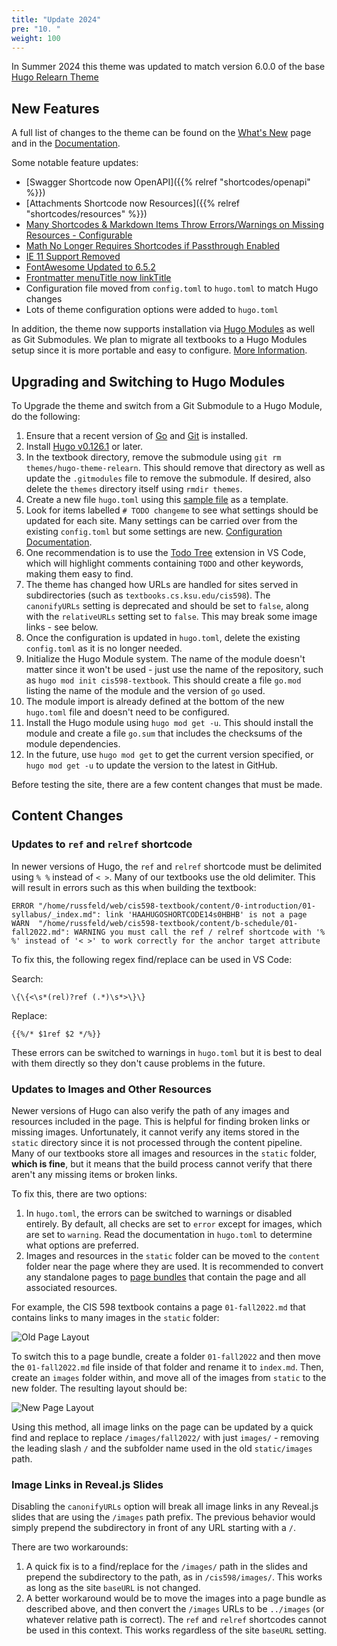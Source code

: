 ```yaml
---
title: "Update 2024"
pre: "10. "
weight: 100
---
```


In Summer 2024 this theme was updated to match version 6.0.0 of the base [Hugo Relearn Theme](https://github.com/McShelby/hugo-theme-relearn/releases/tag/6.0.0)

## New Features

A full list of changes to the theme can be found on the [What's New](https://mcshelby.github.io/hugo-theme-relearn/basics/migration/index.html) page and in the [Documentation](https://mcshelby.github.io/hugo-theme-relearn/basics/history/index.html).

Some notable feature updates:

* [Swagger Shortcode now OpenAPI]({{% relref "shortcodes/openapi" %}})
* [Attachments Shortcode now Resources]({{% relref "shortcodes/resources" %}})
* [Many Shortcodes & Markdown Items Throw Errors/Warnings on Missing Resources - Configurable](https://mcshelby.github.io/hugo-theme-relearn/basics/migration/index.html#600)
* [Math No Longer Requires Shortcodes if Passthrough Enabled](https://mcshelby.github.io/hugo-theme-relearn/shortcodes/math/index.html#passthrough-configuration)
* [IE 11 Support Removed](https://mcshelby.github.io/hugo-theme-relearn/basics/migration/index.html#600)
* [FontAwesome Updated to 6.5.2](https://mcshelby.github.io/hugo-theme-relearn/basics/migration/index.html#600)
* [Frontmatter menuTitle now linkTitle](https://mcshelby.github.io/hugo-theme-relearn/basics/migration/index.html#600)
* Configuration file moved from `config.toml` to `hugo.toml` to match Hugo changes
* Lots of theme configuration options were added to `hugo.toml`

In addition, the theme now supports installation via [Hugo Modules](https://gohugo.io/hugo-modules/use-modules/) as well as Git Submodules. We plan to migrate all textbooks to a Hugo Modules setup since it is more portable and easy to configure.  [More Information](https://mcshelby.github.io/hugo-theme-relearn/basics/installation/index.html).

## Upgrading and Switching to Hugo Modules

To Upgrade the theme and switch from a Git Submodule to a Hugo Module, do the following:

1. Ensure that a recent version of [Go](https://go.dev/dl/) and [Git](https://git-scm.com/downloads/) is installed.
2. Install [Hugo v0.126.1](https://github.com/gohugoio/hugo/releases) or later. 
3. In the textbook directory, remove the submodule using `git rm themes/hugo-theme-relearn`. This should remove that directory as well as update the `.gitmodules` file to remove the submodule. If desired, also delete the `themes` directory itself using `rmdir themes`.  
4. Create a new file `hugo.toml` using this [sample file](https://github.com/ksu-cs-textbooks/hugo-theme-relearn/blob/main/hugo.toml.sample) as a template.
  1. Look for items labelled `# TODO changeme` to see what settings should be updated for each site. Many settings can be carried over from the existing `config.toml` but some settings are new. [Configuration Documentation](https://mcshelby.github.io/hugo-theme-relearn/basics/configuration/index.html).
  2. One recommendation is to use the [Todo Tree](https://marketplace.visualstudio.com/items?itemName=Gruntfuggly.todo-tree) extension in VS Code, which will highlight comments containing `TODO` and other keywords, making them easy to find. 
  3. The theme has changed how URLs are handled for sites served in subdirectories (such as `textbooks.cs.ksu.edu/cis598`). The `canonifyURLs` setting is deprecated and should be set to `false`, along with the `relativeURLs` setting set to `false`. This may break some image links - see below.
5. Once the configuration is updated in `hugo.toml`, delete the existing `config.toml` as it is no longer needed. 
6. Initialize the Hugo Module system. The name of the module doesn't matter since it won't be used - just use the name of the repository, such as `hugo mod init cis598-textbook`. This should create a file `go.mod` listing the name of the module and the version of `go` used. 
  1. The module import is already defined at the bottom of the new `hugo.toml` file and doesn't need to be configured. 
7. Install the Hugo module using `hugo mod get -u`. This should install the module and create a file `go.sum` that includes the checksums of the module dependencies.
  1. In the future, use `hugo mod get` to get the current version specified, or `hugo mod get -u` to update the version to the latest in GitHub. 

Before testing the site, there are a few content changes that must be made.

## Content Changes

### Updates to `ref` and `relref` shortcode

In newer versions of Hugo, the `ref` and `relref` shortcode must be delimited using `% %` instead of `< >`. Many of our textbooks use the old delimiter. This will result in errors such as this when building the textbook:

```
ERROR "/home/russfeld/web/cis598-textbook/content/0-introduction/01-syllabus/_index.md": link 'HAAHUGOSHORTCODE14s0HBHB' is not a page
WARN  "/home/russfeld/web/cis598-textbook/content/b-schedule/01-fall2022.md": WARNING you must call the ref / relref shortcode with '% %' instead of '< >' to work correctly for the anchor target attribute
```

To fix this, the following regex find/replace can be used in VS Code:

Search:

```
\{\{<\s*(rel)?ref (.*)\s*>\}\}

```

Replace:

```
{{%/* $1ref $2 */%}}
```

These errors can be switched to warnings in `hugo.toml` but it is best to deal with them directly so they don't cause problems in the future.

### Updates to Images and Other Resources

Newer versions of Hugo can also verify the path of any images and resources included in the page. This is helpful for finding broken links or missing images. Unfortunately, it cannot verify any items stored in the `static` directory since it is not processed through the content pipeline. Many of our textbooks store all images and resources in the `static` folder, **which is fine**, but it means that the build process cannot verify that there aren't any missing items or broken links.

To fix this, there are two options:

1. In `hugo.toml`, the errors can be switched to warnings or disabled entirely. By default, all checks are set to `error` except for images, which are set to `warning`. Read the documentation in `hugo.toml` to determine what options are preferred.
2. Images and resources in the `static` folder can be moved to the `content` folder near the page where they are used. It is recommended to convert any standalone pages to [page bundles](https://gohugo.io/content-management/page-bundles/) that contain the page and all associated resources.

For example, the CIS 598 textbook contains a page `01-fall2022.md` that contains links to many images in the `static` folder:

![Old Page Layout](images/oldlayout.png)

To switch this to a page bundle, create a folder `01-fall2022` and then move the `01-fall2022.md` file inside of that folder and rename it to `index.md`. Then, create an `images` folder within, and move all of the images from `static` to the new folder. The resulting layout should be:

![New Page Layout](images/newlayout.png)

Using this method, all image links on the page can be updated by a quick find and replace to replace `/images/fall2022/` with just `images/` - removing the leading slash `/` and the subfolder name used in the old `static/images` path. 

### Image Links in Reveal.js Slides

Disabling the `canonifyURLs` option will break all image links in any Reveal.js slides that are using the `/images` path prefix. The previous behavior would simply prepend the subdirectory in front of any URL starting with a `/`. 

There are two workarounds:

1. A quick fix is to a find/replace for the `/images/` path in the slides and prepend the subdirectory to the path, as in `/cis598/images/`. This works as long as the site `baseURL` is not changed.
2. A better workaround would be to move the images into a page bundle as described above, and then convert the `/images` URLs to be `../images` (or whatever relative path is correct). The `ref` and `relref` shortcodes cannot be used in this context. This works regardless of the site `baseURL` setting.



